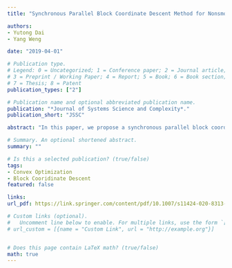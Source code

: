 ```yaml
---
title: "Synchronous Parallel Block Coordinate Descent Method for Nonsmooth Convex Function Minimization"

authors:
- Yutong Dai
- Yang Weng

date: "2019-04-01"

# Publication type.
# Legend: 0 = Uncategorized; 1 = Conference paper; 2 = Journal article;
# 3 = Preprint / Working Paper; 4 = Report; 5 = Book; 6 = Book section;
# 7 = Thesis; 8 = Patent
publication_types: ["2"]

# Publication name and optional abbreviated publication name.
publication: "*Journal of Systems Science and Complexity*."
publication_short: "JSSC"

abstract: "In this paper, we propose a synchronous parallel block coordinate descent algorithm(PSUM) for minimizing a composite function, which consists of a smooth convex function plus a non-smooth but separable convex function. Due to the generalization of our method, some existing synchronous parallel algorithms can be considered as special cases. To tackle high dimensional problems, we further develop a randomized variant, which randomly update some blocks of coordinates at each round of computation. Both proposed parallel algorithms are proven to have sub-linear convergence rate under rather mild assumptions. The numerical experiments on solving the large scale regularized logistic regression with $l_1$ norm penalty show that the implementation is quite efficient. We conclude with explanation on the observed experimental results and discussion on the potential improvements."

# Summary. An optional shortened abstract.
summary: ""

# Is this a selected publication? (true/false)
tags:
- Convex Optimization
- Block Cooridinate Descent
featured: false

links:
url_pdf: https://link.springer.com/content/pdf/10.1007/s11424-020-8313-y.pdf

# Custom links (optional).
#   Uncomment line below to enable. For multiple links, use the form `[{...}, {...}, {...}]`.
# url_custom = [{name = "Custom Link", url = "http://example.org"}]


# Does this page contain LaTeX math? (true/false)
math: true
---
```

